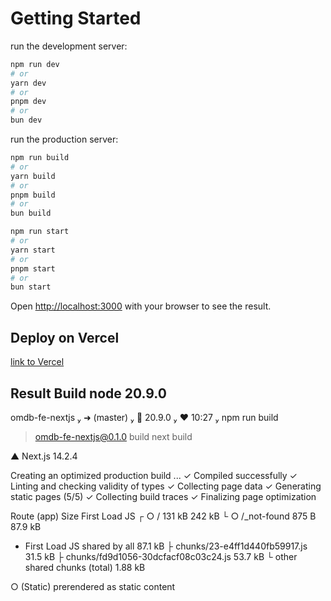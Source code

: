 # Getting Started

run the development server:

```bash
npm run dev
# or
yarn dev
# or
pnpm dev
# or
bun dev
```

run the production server:

```bash
npm run build
# or
yarn build
# or
pnpm build
# or
bun build
```

```bash
npm run start
# or
yarn start
# or
pnpm start
# or
bun start
```

Open [http://localhost:3000](http://localhost:3000) with your browser to see the result.

## Deploy on Vercel

[link to Vercel](https://omdb-fe-nextjs.vercel.app/)

## Result Build node 20.9.0

 omdb-fe-nextjs  ➜ (master)   20.9.0  ♥ 10:27  npm run build

> omdb-fe-nextjs@0.1.0 build
> next build

  ▲ Next.js 14.2.4

   Creating an optimized production build ...
 ✓ Compiled successfully
 ✓ Linting and checking validity of types
 ✓ Collecting page data
 ✓ Generating static pages (5/5)
 ✓ Collecting build traces
 ✓ Finalizing page optimization

Route (app)                              Size     First Load JS
┌ ○ /                                    131 kB          242 kB
└ ○ /_not-found                          875 B          87.9 kB
+ First Load JS shared by all            87.1 kB
  ├ chunks/23-e4ff1d440fb59917.js        31.5 kB
  ├ chunks/fd9d1056-30dcfacf08c03c24.js  53.7 kB
  └ other shared chunks (total)          1.88 kB

○  (Static)  prerendered as static content
